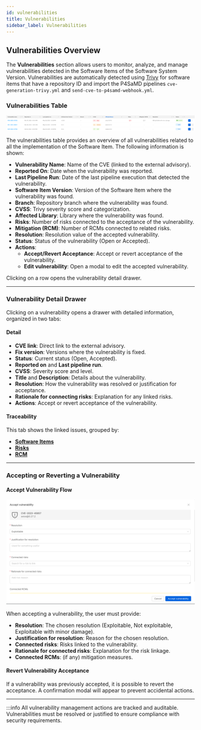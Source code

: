 ```yaml
---
id: vulnerabilities
title: Vulnerabilities
sidebar_label: Vulnerabilities
---
```


## Vulnerabilities Overview

The **Vulnerabilities** section allows users to monitor, analyze, and manage vulnerabilities detected in the Software Items of the Software System Version. Vulnerabilities are automatically detected using [Trivy](https://trivy.dev/) for software items that have a repository ID and import the P4SaMD pipelines `cve-generation-trivy.yml` and `send-cve-to-p4samd-webhook.yml`.


### Vulnerabilities Table

![Vulnerabilities table](img/vulnerabilities_table.png)

The vulnerabilities table provides an overview of all vulnerabilities related to all the implementation of the Software Item. The following information is shown:

- **Vulnerability Name**: Name of the CVE (linked to the external advisory).
- **Reported On**: Date when the vulnerability was reported.
- **Last Pipeline Run**: Date of the last pipeline execution that detected the vulnerability.
- **Software Item Version**: Version of the Software Item where the vulnerability was found.
- **Branch**: Repository branch where the vulnerability was found.
- **CVSS**: Trivy severity score and categorization.
- **Affected Library**: Library where the vulnerability was found.
- **Risks**: Number of risks connected to the acceptance of the vulnerability.
- **Mitigation (RCM)**: Number of RCMs connected to related risks.
- **Resolution**: Resolution value of the accepted vulnerability.
- **Status**: Status of the vulnerability (Open or Accepted).
- **Actions**:  
    - **Accept/Revert Acceptance**: Accept or revert acceptance of the vulnerability.
    - **Edit vulnerability**: Open a modal to edit the accepted vulnerability.

Clicking on a row opens the vulnerability detail drawer.

---

### Vulnerability Detail Drawer


Clicking on a vulnerability opens a drawer with detailed information, organized in two tabs:

#### Detail

- **CVE link**: Direct link to the external advisory.
- **Fix version**: Versions where the vulnerability is fixed.
- **Status**: Current status (Open, Accepted).
- **Reported on** and **Last pipeline run**.
- **CVSS**: Severity score and level.
- **Title** and **Description**: Details about the vulnerability.
- **Resolution**: How the vulnerability was resolved or justification for acceptance.
- **Rationale for connecting risks**: Explanation for any linked risks.
- **Actions**: Accept or revert acceptance of the vulnerability.

#### Traceability

This tab shows the linked issues, grouped by:

- **[Software Items](./software_items.md)**
- **[Risks](./risks.md)**
- **[RCM](./requirements.md)** 

---

### Accepting or Reverting a Vulnerability

#### Accept Vulnerability Flow

![alt text](img/vulnerability_accept_modal.png)

When accepting a vulnerability, the user must provide:

- **Resolution**: The chosen resolution (Exploitable, Not exploitable, Exploitable with minor damage).
- **Justification for resolution**: Reason for the chosen resolution.
- **Connected risks**: Risks linked to the vulnerability.
- **Rationale for connected risks**: Explanation for the risk linkage.
- **Connected RCMs**: (if any) mitigation measures.

#### Revert Vulnerability Acceptance


If a vulnerability was previously accepted, it is possible to revert the acceptance. A confirmation modal will appear to prevent accidental actions.

---

:::info
All vulnerability management actions are tracked and auditable.  
Vulnerabilities must be resolved or justified to ensure compliance with security requirements.
